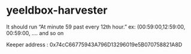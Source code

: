 # yeeldbox-harvester

It should run “At minute 59 past every 12th hour.” ex: (00:59:00,12:59:00, 00:59:00, .... and so on

Keeper address : 0x74cC66775943A796D13296019e5B070758821A8D
